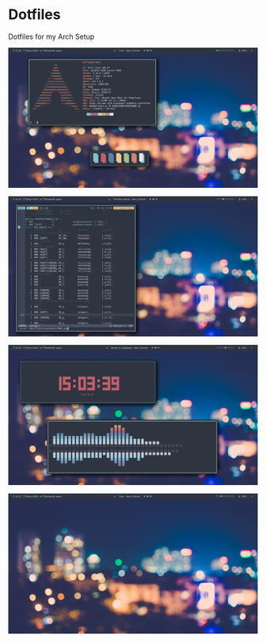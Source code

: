# Dotfiles
Dotfiles for my Arch Setup

![Alt Text](/Screenshots/NF.png "Neofetch and Panes")

![Alt Text](/Screenshots/TMUX.png "Tmux and Nvim")

![Alt Text](/Screenshots/MP.png "Tty Clock and Cli-visualizer")

![Alt Text](/Screenshots/CLEAN.png "Clean with polybar")